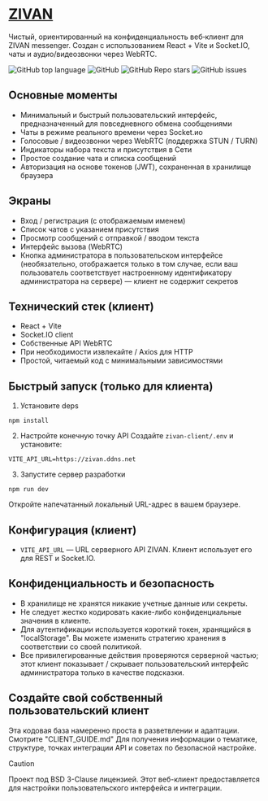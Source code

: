 # [ZIVAN](ссылка)

Чистый, ориентированный на конфиденциальность веб‑клиент для ZIVAN messenger. Создан с использованием React + Vite и Socket.IO, чаты и аудио/видеозвонки через WebRTC.

![GitHub top language](https://img.shields.io/github/languages/top/Procode-studio/ZIVAN-Client)
![GitHub](https://img.shields.io/badge/license-%20BSD3Clause-blue)
![GitHub Repo stars](https://img.shields.io/github/stars/Procode-studio/ZIVAN-Client)
![GitHub issues](https://img.shields.io/github/issues/Procode-studio/ZIVAN-Client)

## Основные моменты
- Минимальный и быстрый пользовательский интерфейс, предназначенный для повседневного обмена сообщениями
- Чаты в режиме реального времени через Socket.ио
- Голосовые / видеозвонки через WebRTC (поддержка STUN / TURN)
- Индикаторы набора текста и присутствия в Сети
- Простое создание чата и списка сообщений
- Авторизация на основе токенов (JWT), сохраненная в хранилище браузера

## Экраны
- Вход / регистрация (с отображаемым именем)
- Список чатов с указанием присутствия
- Просмотр сообщений с отправкой / вводом текста
- Интерфейс вызова (WebRTC)
- Кнопка администратора в пользовательском интерфейсе (необязательно, отображается только в том случае, если ваш пользователь соответствует настроенному идентификатору администратора на сервере) — клиент не содержит секретов

## Технический стек (клиент)
- React + Vite
- Socket.IO client
- Собственные API WebRTC
- При необходимости извлекайте / Axios для HTTP
- Простой, читаемый код с минимальными зависимостями

## Быстрый запуск (только для клиента)
1) Установите deps
```
npm install
```

2) Настройте конечную точку API
Создайте `zivan-client/.env` и установите:
```
VITE_API_URL=https://zivan.ddns.net
```

3) Запустите сервер разработки
```
npm run dev
```

Откройте напечатанный локальный URL-адрес в вашем браузере.

## Конфигурация (клиент)
- `VITE_API_URL` — URL серверного API ZIVAN. Клиент использует его для REST и Socket.IO.

## Конфиденциальность и безопасность
- В хранилище не хранятся никакие учетные данные или секреты.
- Не следует жестко кодировать какие-либо конфиденциальные значения в клиенте.
- Для аутентификации используется короткий токен, хранящийся в "localStorage". Вы можете изменить стратегию хранения в соответствии со своей политикой.
- Все привилегированные действия проверяются серверной частью; этот клиент показывает / скрывает пользовательский интерфейс администратора только в качестве подсказки.

## Создайте свой собственный пользовательский клиент
Эта кодовая база намеренно проста в разветвлении и адаптации. Смотрите "CLIENT_GUIDE.md" Для получения информации о тематике, структуре, точках интеграции API и советах по безопасной настройке.

> [!CAUTION]
> Проект под BSD 3-Clause лицензией. Этот веб-клиент предоставляется для настройки пользовательского интерфейса и интеграции.

